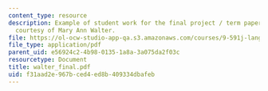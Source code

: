 ```yaml
---
content_type: resource
description: Example of student work for the final project / term paper assignment,
  courtesy of Mary Ann Walter.
file: https://ol-ocw-studio-app-qa.s3.amazonaws.com/courses/9-591j-language-processing-fall-2004/f31aad2e967bced4ed8b409334dbafeb_walter_final.pdf
file_type: application/pdf
parent_uid: e56924c2-4b98-0135-1a8a-3a075da2f03c
resourcetype: Document
title: walter_final.pdf
uid: f31aad2e-967b-ced4-ed8b-409334dbafeb
---
```

